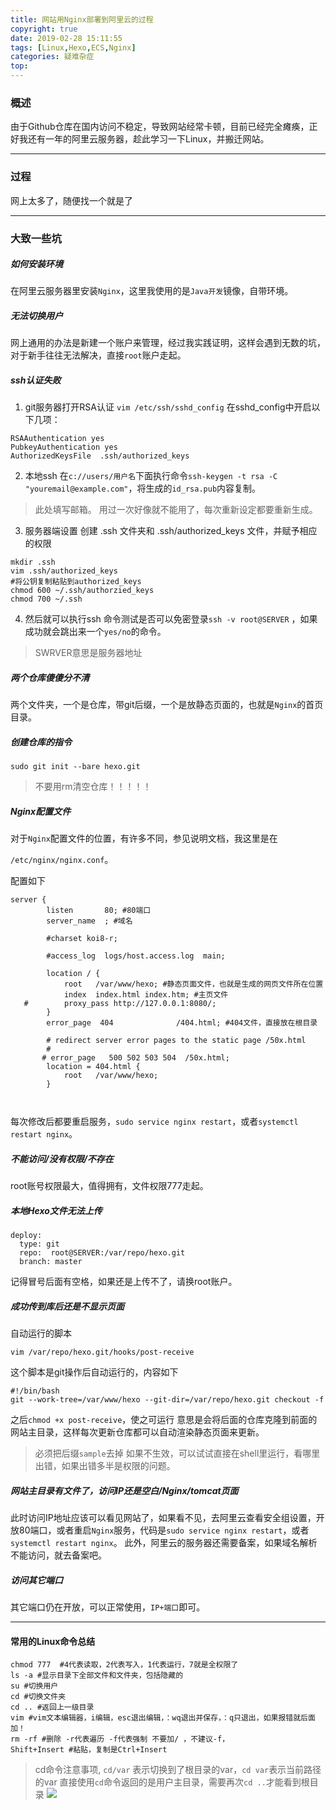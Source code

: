 ```yaml
---
title: 网站用Nginx部署到阿里云的过程
copyright: true
date: 2019-02-28 15:11:55
tags: [Linux,Hexo,ECS,Nginx]
categories: 疑难杂症
top:
---
```


### 概述

由于Github仓库在国内访问不稳定，导致网站经常卡顿，目前已经完全瘫痪，正好我还有一年的阿里云服务器，趁此学习一下Linux，并搬迁网站。

<!--more-->

---
### 过程

网上太多了，随便找一个就是了

---
### 大致一些坑
##### 如何安装环境
在阿里云服务器里安装`Nginx`，这里我使用的是`Java开发`镜像，自带环境。

##### 无法切换用户
网上通用的办法是新建一个账户来管理，经过我实践证明，这样会遇到无数的坑，对于新手往往无法解决，直接`root`账户走起。

##### ssh认证失败
1. git服务器打开RSA认证
`vim /etc/ssh/sshd_config`
在sshd_config中开启以下几项：

```shell
RSAAuthentication yes
PubkeyAuthentication yes
AuthorizedKeysFile  .ssh/authorized_keys

```
2.  本地ssh
在`c://users/用户名`下面执行命令`ssh-keygen -t rsa -C  "youremail@example.com"`，将生成的`id_rsa.pub`内容复制。

  >此处填写邮箱。
  >用过一次好像就不能用了，每次重新设定都要重新生成。

3.  服务器端设置
创建 .ssh 文件夹和 .ssh/authorized_keys 文件，并赋予相应的权限

```shell
mkdir .ssh
vim .ssh/authorized_keys
#将公钥复制粘贴到authorized_keys
chmod 600 ~/.ssh/authorzied_keys
chmod 700 ~/.ssh
```

4. 然后就可以执行ssh 命令测试是否可以免密登录`ssh -v root@SERVER` ，如果成功就会跳出来一个`yes/no`的命令。
>SWRVER意思是服务器地址


##### 两个仓库傻傻分不清
两个文件夹，一个是仓库，带git后缀，一个是放静态页面的，也就是`Nginx`的首页目录。

##### 创建仓库的指令

`sudo git init --bare hexo.git`

>不要用rm清空仓库！！！！！
##### Nginx配置文件
对于`Nginx`配置文件的位置，有许多不同，参见说明文档，我这里是在

`/etc/nginx/nginx.conf`。

配置如下

``` shell
server {
        listen       80; #80端口
        server_name  ; #域名

        #charset koi8-r;

        #access_log  logs/host.access.log  main;

        location / {
            root   /var/www/hexo; #静态页面文件，也就是生成的网页文件所在位置
            index  index.html index.htm; #主页文件
   #        proxy_pass http://127.0.0.1:8080/;
        }
        error_page  404              /404.html; #404文件，直接放在根目录

        # redirect server error pages to the static page /50x.html
        #
       # error_page   500 502 503 504  /50x.html;
        location = 404.html {
            root   /var/www/hexo;
        }



```
每次修改后都要重启服务，`sudo service nginx restart`，或者`systemctl restart nginx`。
##### 不能访问/没有权限/不存在

root账号权限最大，值得拥有，文件权限777走起。

##### 本地Hexo文件无法上传

```shell
deploy:
  type: git
  repo:  root@SERVER:/var/repo/hexo.git
  branch: master
```

记得冒号后面有空格，如果还是上传不了，请换root账户。

##### 成功传到库后还是不显示页面
 自动运行的脚本

```shell
vim /var/repo/hexo.git/hooks/post-receive
```

这个脚本是git操作后自动运行的，内容如下

```shell
#!/bin/bash
git --work-tree=/var/www/hexo --git-dir=/var/repo/hexo.git checkout -f
```

之后`chmod +x post-receive`，使之可运行
意思是会将后面的仓库克隆到前面的网站主目录，这样每次更新仓库都可以自动渲染静态页面来更新。

>必须把后缀`sample`去掉
>如果不生效，可以试试直接在shell里运行，看哪里出错，如果出错多半是权限的问题。

##### 网站主目录有文件了，访问IP还是空白/Nginx/tomcat页面
此时访问IP地址应该可以看见网站了，如果看不见，去阿里云查看安全组设置，开放80端口，或者重启`Nginx`服务，代码是`sudo service nginx restart`，或者`systemctl restart nginx`。
此外，阿里云的服务器还需要备案，如果域名解析不能访问，就去备案吧。
##### 访问其它端口
其它端口仍在开放，可以正常使用，`IP+端口`即可。

---
#### 常用的Linux命令总结

```shell
chmod 777  #4代表读取，2代表写入，1代表运行，7就是全权限了
ls -a #显示目录下全部文件和文件夹，包括隐藏的
su #切换用户
cd #切换文件夹
cd .. #返回上一级目录
vim #vim文本编辑器，i编辑，esc退出编辑，：wq退出并保存，：q只退出，如果报错就后面加！
rm -rf #删除 -r代表遍历 -f代表强制 不要加/ ，不建议-f，
Shift+Insert #粘贴，复制是Ctrl+Insert

```

>cd命令注意事项, `cd/var` 表示切换到了根目录的var，`cd var`表示当前路径的var
>直接使用`cd`命令返回的是用户主目录，需要再次`cd ..`才能看到根目录
>![](https://wx1.sinaimg.cn/large/651335cfly1g11h7t3m7fj210g0gvwfb.jpg)
